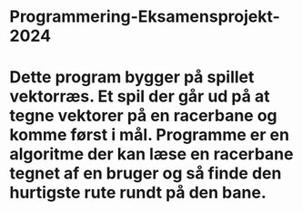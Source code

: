 # Programmering-Eksamensprojekt-2024
# Dette program bygger på spillet vektorræs. Et spil der går ud på at tegne vektorer på en racerbane og komme først i mål. Programme er en algoritme der kan læse en racerbane tegnet af en bruger og så finde den hurtigste rute rundt på den bane.
